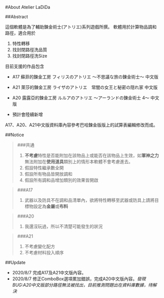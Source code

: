 #About Atelier LaDiDa

##Abstract

這個軟體是為了輔助鍊金術士(アトリエ)系列遊戲所撰。
軟體用於計算物品調和路徑，適合用於

1. 特性轉移
1. 找封閉路徑洗品質
1. 找封閉路徑洗Size

目前支援的作品包含

 * A17 蘇菲的鍊金工房 フィリスのアトリエ ～不思議な旅の錬金術士～ 中文版
 * A21 萊莎的鍊金工房 ライザのアトリエ　常闇の女王と秘密の隠れ家 中文版
 * A20 露露亞的鍊金工房 ルルアのアトリエ ～アーランドの錬金術士 4～ 中文版

* 預計會陸續新增

A17、A20、A21中文版資料庫內容參考巴哈鍊金版版上的試算表編輯修改而成。

##Notice

>###共通
> 1.    **不考慮**特性是否能附加在該物品上或能否在該物品上生效，如**軍神之力**無法附加在**使用道具**類別上的情形本軟體不會考慮進去。
> 1.    假設特性繼承數全開
> 1.    假設所有物品皆開放調和
> 1.    假設所有調和品增加類別的效果皆開啟

>###A17
>1.    武器以及防具不在調和品清單內，欲將特性轉移至武器或防具上請將目標物設定為**金屬**或**布料**

>###A20
>1.    我還沒玩過，所以不清楚可能發生的狀況

>###A21
>1.    不考慮變化配方
>1.    不考慮材料投入順序

##Update

* 2020/8/7 完成A17及A21中文版內容。
* 2020/8/7 修正ComboBox選項累加錯誤，完成A20中文版內容。*發現BUG:A20中文版部分路徑無法被找出，目前推測問題出在資料庫數據，待解決*